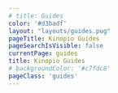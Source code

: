 ```yaml
---
# title: Guides
color: '#d3badf'
layout: "layouts/guides.pug"
pageTitle: Kinopio Guides
pageSearchIsVisible: false
currentPage: guides
title: Kinopio Guides
# backgroundColor: '#c7fdc8'
pageClass: 'guides'
---
```

